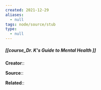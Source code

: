 ```yaml
---
created: 2021-12-29 
aliases:
  - null
tags: node/source/stub
type:
  - null 
---
```


##### [[course_Dr. K's Guide to Mental Health ]]
 **Creator**:: 
 
**Source**::

**Related**:: 
